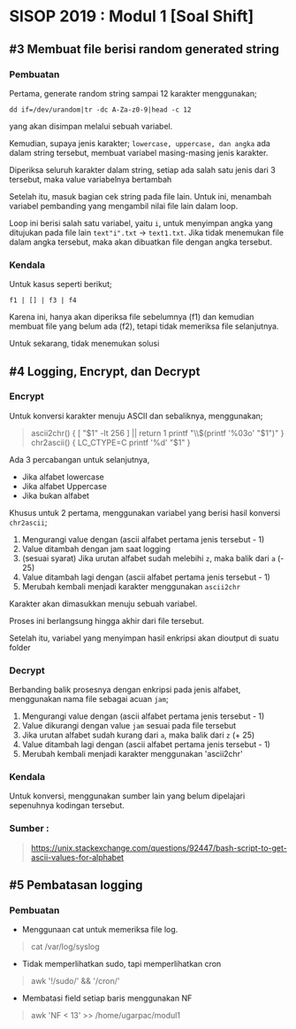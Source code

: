 # SISOP 2019 : Modul 1 [Soal Shift]

## #3 Membuat file berisi random generated string
### Pembuatan
Pertama, generate random string sampai 12 karakter menggunakan;

`dd if=/dev/urandom|tr -dc A-Za-z0-9|head -c 12`

yang akan disimpan melalui sebuah variabel.

Kemudian, supaya jenis karakter; `lowercase, uppercase, dan angka` ada dalam string tersebut,
membuat variabel masing-masing jenis karakter.

Diperiksa seluruh karakter dalam string, setiap ada salah satu jenis dari 3 tersebut, maka value variabelnya bertambah

Setelah itu, masuk bagian cek string pada file lain. Untuk ini, menambah variabel pembanding yang mengambil nilai file lain dalam loop.

Loop ini berisi salah satu variabel, yaitu `i`, untuk menyimpan angka yang ditujukan pada file lain `text"i".txt` -> `text1.txt`. Jika tidak menemukan file dalam angka tersebut, maka akan dibuatkan file dengan angka tersebut.

### Kendala
Untuk kasus seperti berikut;

`f1 | [] | f3 | f4`

Karena ini, hanya akan diperiksa file sebelumnya (f1) dan kemudian membuat file yang belum ada (f2), tetapi tidak memeriksa file selanjutnya.

Untuk sekarang, tidak menemukan solusi

## #4 Logging, Encrypt, dan Decrypt
### Encrypt
Untuk konversi karakter menuju ASCII dan sebaliknya, menggunakan;

>ascii2chr() {
	[ "$1" -lt 256 ] || return 1
	printf "\\$(printf '%03o' "$1")"
}
chr2ascii() {
	LC_CTYPE=C printf '%d' "$1"
}

Ada 3 percabangan untuk selanjutnya,
* Jika alfabet lowercase
* Jika alfabet Uppercase
* Jika bukan alfabet

Khusus untuk 2 pertama, menggunakan variabel yang berisi hasil konversi `chr2ascii`;
1. Mengurangi value dengan (ascii alfabet pertama jenis tersebut - 1)
2. Value ditambah dengan jam saat logging
3. (sesuai syarat) Jika urutan alfabet sudah melebihi `z`, maka balik dari `a` (- 25)
4. Value ditambah lagi dengan (ascii alfabet pertama jenis tersebut - 1) 
5. Merubah kembali menjadi karakter menggunakan `ascii2chr`

Karakter akan dimasukkan menuju sebuah variabel.

Proses ini berlangsung hingga akhir dari file tersebut.

Setelah itu, variabel yang menyimpan hasil enkripsi akan dioutput di suatu folder

### Decrypt
Berbanding balik prosesnya dengan enkripsi pada jenis alfabet, menggunakan nama file sebagai acuan `jam`;
1. Mengurangi value dengan (ascii alfabet pertama jenis tersebut - 1)
2. Value dikurangi dengan value `jam` sesuai pada file tersebut
3. Jika urutan alfabet sudah kurang dari `a`, maka balik dari `z` (+ 25)
4. Value ditambah lagi dengan (ascii alfabet pertama jenis tersebut - 1) 
5. Merubah kembali menjadi karakter menggunakan 'ascii2chr'

### Kendala
Untuk konversi, menggunakan sumber lain yang belum dipelajari sepenuhnya kodingan tersebut.

### Sumber :
> https://unix.stackexchange.com/questions/92447/bash-script-to-get-ascii-values-for-alphabet

## #5 Pembatasan logging
### Pembuatan
* Menggunaan cat untuk memeriksa file log.
> cat /var/log/syslog
* Tidak memperlihatkan sudo, tapi memperlihatkan cron
> awk '!/sudo/' && '/cron/'
* Membatasi field setiap baris menggunakan NF
> awk 'NF < 13' >> /home/ugarpac/modul1